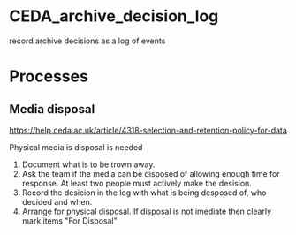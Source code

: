 # CEDA_archive_decision_log

record archive decisions as a log of events

# Processes

## Media disposal

https://help.ceda.ac.uk/article/4318-selection-and-retention-policy-for-data

Physical media is disposal is needed 

1. Document what is to be trown away.
2. Ask the team if the media can be disposed of allowing enough time for response. At least two people must actively make the desision.
3. Record the desicion in the log with what is being desposed of, who decided and when.
4. Arrange for physical disposal. If disposal is not imediate then clearly mark items "For Disposal" 

    
